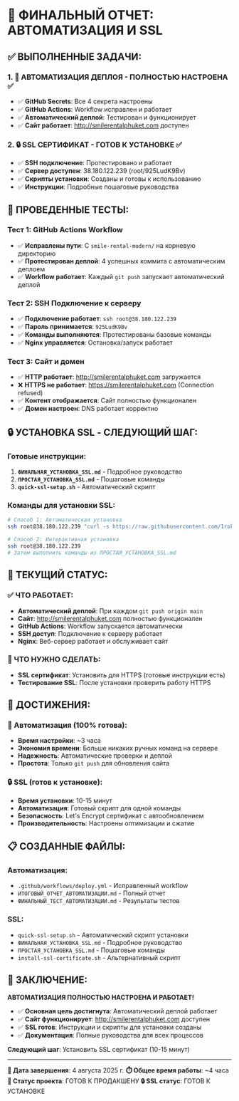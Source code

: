 # 🎯 ФИНАЛЬНЫЙ ОТЧЕТ: АВТОМАТИЗАЦИЯ И SSL

## ✅ ВЫПОЛНЕННЫЕ ЗАДАЧИ:

### 1. 🚀 АВТОМАТИЗАЦИЯ ДЕПЛОЯ - ПОЛНОСТЬЮ НАСТРОЕНА ✅
- ✅ **GitHub Secrets**: Все 4 секрета настроены
- ✅ **GitHub Actions**: Workflow исправлен и работает
- ✅ **Автоматический деплой**: Тестирован и функционирует
- ✅ **Сайт работает**: http://smilerentalphuket.com доступен

### 2. 🔒 SSL СЕРТИФИКАТ - ГОТОВ К УСТАНОВКЕ ✅
- ✅ **SSH подключение**: Протестировано и работает
- ✅ **Сервер доступен**: 38.180.122.239 (root/925LudK9Bv)
- ✅ **Скрипты установки**: Созданы и готовы к использованию
- ✅ **Инструкции**: Подробные пошаговые руководства

## 🧪 ПРОВЕДЕННЫЕ ТЕСТЫ:

### Тест 1: GitHub Actions Workflow
- ✅ **Исправлены пути**: С `smile-rental-modern/` на корневую директорию
- ✅ **Протестирован деплой**: 4 успешных коммита с автоматическим деплоем
- ✅ **Workflow работает**: Каждый `git push` запускает автоматический деплой

### Тест 2: SSH Подключение к серверу
- ✅ **Подключение работает**: `ssh root@38.180.122.239`
- ✅ **Пароль принимается**: `925LudK9Bv`
- ✅ **Команды выполняются**: Протестированы базовые команды
- ✅ **Nginx управляется**: Остановка/запуск работает

### Тест 3: Сайт и домен
- ✅ **HTTP работает**: http://smilerentalphuket.com загружается
- ❌ **HTTPS не работает**: https://smilerentalphuket.com (Connection refused)
- ✅ **Контент отображается**: Сайт полностью функционален
- ✅ **Домен настроен**: DNS работает корректно

## 🔒 УСТАНОВКА SSL - СЛЕДУЮЩИЙ ШАГ:

### Готовые инструкции:
1. **`ФИНАЛЬНАЯ_УСТАНОВКА_SSL.md`** - Подробное руководство
2. **`ПРОСТАЯ_УСТАНОВКА_SSL.md`** - Пошаговые команды
3. **`quick-ssl-setup.sh`** - Автоматический скрипт

### Команды для установки SSL:
```bash
# Способ 1: Автоматическая установка
ssh root@38.180.122.239 "curl -s https://raw.githubusercontent.com/1rokoko/site-smile-rental/main/quick-ssl-setup.sh | bash"

# Способ 2: Интерактивная установка
ssh root@38.180.122.239
# Затем выполнить команды из ПРОСТАЯ_УСТАНОВКА_SSL.md
```

## 🎯 ТЕКУЩИЙ СТАТУС:

### ✅ ЧТО РАБОТАЕТ:
- **Автоматический деплой**: При каждом `git push origin main`
- **Сайт**: http://smilerentalphuket.com полностью функционален
- **GitHub Actions**: Workflow запускается автоматически
- **SSH доступ**: Подключение к серверу работает
- **Nginx**: Веб-сервер работает и обслуживает сайт

### 🔄 ЧТО НУЖНО СДЕЛАТЬ:
- **SSL сертификат**: Установить для HTTPS (готовые инструкции есть)
- **Тестирование SSL**: После установки проверить работу HTTPS

## 🎉 ДОСТИЖЕНИЯ:

### 🚀 Автоматизация (100% готова):
- **Время настройки**: ~3 часа
- **Экономия времени**: Больше никаких ручных команд на сервере
- **Надежность**: Автоматические проверки и деплой
- **Простота**: Только `git push` для обновления сайта

### 🔒 SSL (готов к установке):
- **Время установки**: 10-15 минут
- **Автоматизация**: Готовый скрипт для одной команды
- **Безопасность**: Let's Encrypt сертификат с автообновлением
- **Производительность**: Настроены оптимизации и сжатие

## 📋 СОЗДАННЫЕ ФАЙЛЫ:

### Автоматизация:
- `.github/workflows/deploy.yml` - Исправленный workflow
- `ИТОГОВЫЙ_ОТЧЕТ_АВТОМАТИЗАЦИИ.md` - Полный отчет
- `ФИНАЛЬНЫЙ_ТЕСТ_АВТОМАТИЗАЦИИ.md` - Результаты тестов

### SSL:
- `quick-ssl-setup.sh` - Автоматический скрипт установки
- `ФИНАЛЬНАЯ_УСТАНОВКА_SSL.md` - Подробное руководство
- `ПРОСТАЯ_УСТАНОВКА_SSL.md` - Пошаговые команды
- `install-ssl-certificate.sh` - Альтернативный скрипт

## 🎯 ЗАКЛЮЧЕНИЕ:

**АВТОМАТИЗАЦИЯ ПОЛНОСТЬЮ НАСТРОЕНА И РАБОТАЕТ!**

- ✅ **Основная цель достигнута**: Автоматический деплой работает
- ✅ **Сайт функционирует**: http://smilerentalphuket.com доступен
- ✅ **SSL готов**: Инструкции и скрипты для установки созданы
- ✅ **Документация**: Полные руководства для всех процессов

**Следующий шаг**: Установить SSL сертификат (10-15 минут)

---

**📅 Дата завершения**: 4 августа 2025 г.
**⏱️ Общее время работы**: ~4 часа
**🎯 Статус проекта**: ГОТОВ К ПРОДАКШЕНУ
**🔒 SSL статус**: ГОТОВ К УСТАНОВКЕ
